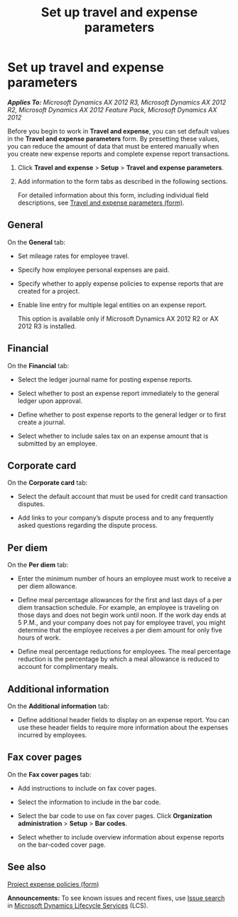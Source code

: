 ﻿---
title: Set up travel and expense parameters
TOCTitle: Set up travel and expense parameters
ms:assetid: 48f3e54f-510a-45dc-8f66-03b95f08f0c0
ms:mtpsurl: https://technet.microsoft.com/en-us/library/Gg231400(v=AX.60)
ms:contentKeyID: 36056934
ms.date: 04/18/2014
mtps_version: v=AX.60
f1_keywords:
- expenses
- expense
- travel
---

# Set up travel and expense parameters 


_**Applies To:** Microsoft Dynamics AX 2012 R3, Microsoft Dynamics AX 2012 R2, Microsoft Dynamics AX 2012 Feature Pack, Microsoft Dynamics AX 2012_

Before you begin to work in **Travel and expense**, you can set default values in the **Travel and expense parameters** form. By presetting these values, you can reduce the amount of data that must be entered manually when you create new expense reports and complete expense report transactions.

1.  Click **Travel and expense** \> **Setup** \> **Travel and expense parameters**.

2.  Add information to the form tabs as described in the following sections.
    
    For detailed information about this form, including individual field descriptions, see [Travel and expense parameters (form)](https://technet.microsoft.com/en-us/library/hh242465\(v=ax.60\)).

## General

On the **General** tab:

  - Set mileage rates for employee travel.

  - Specify how employee personal expenses are paid.

  - Specify whether to apply expense policies to expense reports that are created for a project.

  - Enable line entry for multiple legal entities on an expense report.
    
    This option is available only if Microsoft Dynamics AX 2012 R2 or AX 2012 R3 is installed.

## Financial

On the **Financial** tab:

  - Select the ledger journal name for posting expense reports.

  - Select whether to post an expense report immediately to the general ledger upon approval.

  - Define whether to post expense reports to the general ledger or to first create a journal.

  - Select whether to include sales tax on an expense amount that is submitted by an employee.

## Corporate card

On the **Corporate card** tab:

  - Select the default account that must be used for credit card transaction disputes.

  - Add links to your company’s dispute process and to any frequently asked questions regarding the dispute process.

## Per diem

On the **Per diem** tab:

  - Enter the minimum number of hours an employee must work to receive a per diem allowance.

  - Define meal percentage allowances for the first and last days of a per diem transaction schedule. For example, an employee is traveling on those days and does not begin work until noon. If the work day ends at 5 P.M., and your company does not pay for employee travel, you might determine that the employee receives a per diem amount for only five hours of work.

  - Define meal percentage reductions for employees. The meal percentage reduction is the percentage by which a meal allowance is reduced to account for complimentary meals.

## Additional information

On the **Additional information** tab:

  - Define additional header fields to display on an expense report. You can use these header fields to require more information about the expenses incurred by employees.

## Fax cover pages

On the **Fax cover pages** tab:

  - Add instructions to include on fax cover pages.

  - Select the information to include in the bar code.

  - Select the bar code to use on fax cover pages. Click **Organization administration** \> **Setup** \> **Bar codes**.

  - Select whether to include overview information about expense reports on the bar-coded cover page.

## See also

[Project expense policies (form)](https://technet.microsoft.com/en-us/library/hh227585\(v=ax.60\))

  
**Announcements:** To see known issues and recent fixes, use [Issue search](http://go.microsoft.com/fwlink/?linkid=389258) in [Microsoft Dynamics Lifecycle Services](http://go.microsoft.com/fwlink/?linkid=306505) (LCS).

